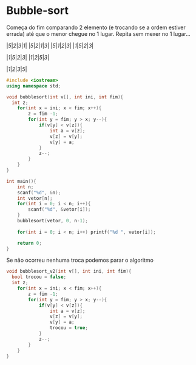 # Bubble-sort
Começa do fim comparando 2 elemento (e trocando se a ordem estiver errada) até que o menor chegue no 1 lugar.
Repita sem mexer no 1 lugar...

|_5_|_2_|_3_|_1_|
|_5_|_2_|_1_|_3_|
|_5_|_1_|_2_|_3_|
|_1_|_5_|_2_|_3_|

|_1_|_5_|_2_|_3_|
|_1_|_2_|_5_|_3_|

|_1_|_2_|_3_|_5_|


```cpp
#include <iostream>
using namespace std;

void bubblesort(int v[], int ini, int fim){
  int z;
    for(int x = ini; x < fim; x++){
        z = fim -1;
        for(int y = fim; y > x; y--){
            if(v[y] < v[z]){
                int a = v[z];
                v[z] = v[y];
                v[y] = a;
            }
            z--;
        }
    }
}

int main(){
    int n;
    scanf("%d", &n);
    int vetor[n];
    for(int i = 0; i < n; i++){
        scanf("%d", &vetor[i]);
    }
    bubblesort(vetor, 0, n-1);
    
    for(int i = 0; i < n; i++) printf("%d ", vetor[i]);

    return 0;
}
```
Se não ocorreu nenhuma troca podemos parar o algoritmo
```cpp
void bubblesort_v2(int v[], int ini, int fim){
  bool trocou = false;
  int z;
    for(int x = ini; x < fim; x++){
        z = fim -1;
        for(int y = fim; y > x; y--){
            if(v[y] < v[z]){
                int a = v[z];
                v[z] = v[y];
                v[y] = a;
                trocou = true;
            }
            z--;
        }
    }
}




